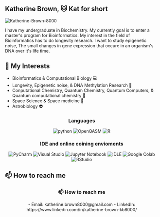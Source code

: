 ## Katherine Brown, 🐱 Kat for short 
<p align="left"> <img src="https://komarev.com/ghpvc/?username=Katherine-Brown-8000&label=Profile%20views&color=0e75b6&style=flat" alt="Katherine-Brown-8000" /> </p>

I have my undergraduate in Biochemistry.
My currently goal is to enter a master's program for Bioinformatics.
My interest in the field of Bioinformatics has to do longevity research. I want to study epigenetic noise, The small changes in gene expression that occure in an organism's DNA over it's life time.

## 🔬 My Interests
- Bioinformatics & Computational Biology 💻
- Longevity, Epigenetic noise, & DNA Methylation Research 🧬
- Conputational Chemistry, Quantum Chemistry, Quantum Computers, & Quantum computational chemistry 🧪
- Space Science & Space medicine 🚀
- Astrobiology 👽

<h3 align="center">Languages</h3>
<p align="center">
    <img src="https://img.shields.io/badge/Python-3776AB.svg?style=for-the-badge&logo=python&logoColor=white" alt="python" />
    <img src="https://img.shields.io/badge/OpenQASM-000000.svg?style=for-the-badge&logo=IBM&logoColor=white" alt="OpenQASM" />
    <img src="https://img.shields.io/badge/R-276DC3.svg?style=for-the-badge&logo=r&logoColor=white" alt="R" />
</div>


<h3 align="center">IDE and online coining envioments</h3>
<p align="center">
    <img src="https://img.shields.io/badge/PyCharm-000000.svg?style=for-the-badge&logo=PyCharm&logoColor=white" alt="PyCharm" />
    <img src="https://img.shields.io/badge/Visual_Studio-5C2D91.svg?style=for-the-badge&logo=Visual-Studio&logoColor=white" alt="Visual Studio" />
    <img src="https://img.shields.io/badge/Jupyter_Notebook-F37626.svg?style=for-the-badge&logo=Jupyter&logoColor=white" alt="Jupyter Notebook" />
    <img src="https://img.shields.io/badge/IDLE-000000.svg?style=for-the-badge&logo=python&logoColor=white" alt="IDLE" />
    <img src="https://img.shields.io/badge/Google_Colab-F9AB00.svg?style=for-the-badge&logo=Google-Colab&logoColor=white" alt="Google Colab" />
    <img src="https://img.shields.io/badge/RStudio-75AADB.svg?style=for-the-badge&logo=rstudio&logoColor=white" alt="RStudio" />
</div>






## 📫 How to reach me
<h3 align="center">📫 How to reach me</h3>
<p align="center">
- Email: katherine.brown8000@gmail.com 
- LinkedIn: https://www.linkedin.com/in/katherine-brown-kb8000/




<!--
**Katherine-Brown-8000/Katherine-Brown-8000** is a ✨ _special_ ✨ repository because its `README.md` (this file) appears on your GitHub profile.

Retired displays:

#![Top Langs](https://github-readme-stats.vercel.app/api/top-langs/?username=Katherine-Brown-8000&layout=compact&theme=radical&cache_seconds=1800)

<p align="center">
<img src="https://github-readme-stats.vercel.app/api/top-langs/?username=Katherine-Brown-8000&theme=shadow_blue&layout=compact"width="48%"/> 
</p>  

Here are some ideas to get you started:

- 🔭 I’m currently working on ...
- 🌱 I’m currently learning ...
- 👯 I’m looking to collaborate on ...
- 🤔 I’m looking for help with ...
- 💬 Ask me about ...
- 📫 How to reach me: ...
- 😄 Pronouns: ...
- ⚡ Fun fact: ...
-->
